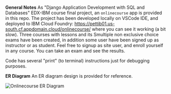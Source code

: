 
**General Notes**
As "Django Application Development with SQL and Databases" EDX-IBM course final project, an `onlinecourse` app is provided in this repo.
The project has been developed locally on VSCode IDE, and deployed to IBM Cloud Foundry:
https://pettib01.us-south.cf.appdomain.cloud/onlinecourse/
where you can see it working (a bit slow).
Three courses with lessons and its Smultiple non exclusive choice exams have been created, in addition some user have been signed up as instructor or as student.
Feel free to signup as site user, and enroll yourself in any course. You can take an exam and see the results.

Code has several "print" (to terminal) instructions just for debugging purposes.

**ER Diagram**
An ER diagram design is provided for reference.

![Onlinecourse ER Diagram](https://github.com/ibm-developer-skills-network/final-cloud-app-with-database/blob/master/static/media/course_images/onlinecourse_app_er.png)
